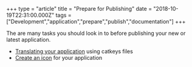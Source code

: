 +++
type = "article"
title = "Prepare for Publishing"
date = "2018-10-19T22:31:00.000Z"
tags = ["Development","application","prepare","publish","documentation"]
+++

<p class="intro">The are many tasks you should look in to before publishing your new or latest application.</p>

- <a href="/community/getting-involved/translating">Translating your application</a> using catkeys files
- <a href="/development/icon-guidelines">Create an icon</a> for your application
